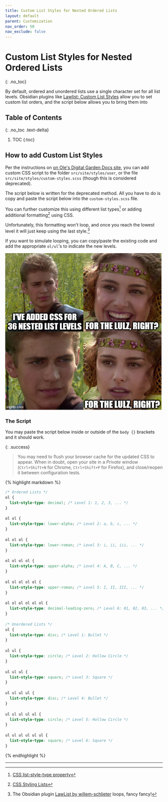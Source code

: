 ```yaml
---
title: Custom List Styles for Nested Ordered Lists
layout: default
parent: Customization
nav_order: 50
nav_exclude: false
---
```


# Custom List Styles for Nested Ordered Lists
{: .no_toc}

By default, ordered and unordered lists use a single character set for all list levels. Obsidian plugins like [Lawlist: Custom List Styles](https://github.com/willem-schlieter/lawlist) allow you to set custom list orders, and the script below allows you to bring them into 

## Table of Contents
{: .no_toc .text-delta}
1. TOC
{:toc}


## How to add Custom List Styles

Per the instructions on [on Ole's Digital Garden Docs site](https://dg-docs.ole.dev/advanced/adding-custom-components/), you can add custom CSS script to the folder `src/site/styles/user`, or the file `src/site/styles/custom-styles.scss` (though this is considered deprecated).

The script below is written for the deprecated method. All you have to do is copy and paste the script below into the `custom-styles.scss` file.

You can further customize this using different list types[^1] or adding additional formatting[^2] using CSS.

Unfortunately, this formatting won't loop, and once you reach the lowest level it will just keep using the last style.[^3]

If you want to simulate looping, you can copy/paste the existing code and add the appropriate `ol/ul`'s to indicate the new levels.

![](../assets/images/aa005043be03026f71b0779b4474d706.jpg)

### The Script
You may paste the script below inside or outside of the `body {}` brackets and it should work.

{: .success}
> You may need to flush your browser cache for the updated CSS to appear. When in doubt, open your site in a *Private* window (`Ctrl+Shift+N` for Chrome, `Ctrl+Shift+P` for Firefox), and close/reopen it between configuration tests.

{% highlight markdown %}
```CSS
/* Ordered Lists */
ol {
  list-style-type: decimal; /* Level 1: 1, 2, 3, ... */
}

ol ol {
  list-style-type: lower-alpha; /* Level 2: a, b, c, ... */
}

ol ol ol {
  list-style-type: lower-roman; /* Level 3: i, ii, iii, ... */
}

ol ol ol ol {
  list-style-type: upper-alpha; /* Level 4: A, B, C, ... */
}

ol ol ol ol ol {
  list-style-type: upper-roman; /* Level 5: I, II, III, ... */
}

ol ol ol ol ol ol {
  list-style-type: decimal-leading-zero; /* Level 6: 01, 02, 03, ... */
}

/* Unordered Lists */
ul {
  list-style-type: disc; /* Level 1: Bullet */
}

ul ul {
  list-style-type: circle; /* Level 2: Hollow Circle */
}

ul ul ul {
  list-style-type: square; /* Level 3: Square */
}

ul ul ul ul {
  list-style-type: disc; /* Level 4: Bullet */
}

ul ul ul ul ul {
  list-style-type: circle; /* Level 5: Hollow Circle */
}

ul ul ul ul ul ul {
  list-style-type: square; /* Level 6: Square */
}
```
{% endhighlight %}


---

[^1]: [CSS list-style-type property](https://www.w3schools.com/cssref/pr_list-style-type.php)

[^2]: [CSS Styling Lists](https://www.w3schools.com/CSS/css_list.asp)

[^3]: The Obsidian plugin [LawList by willem-schlieter](https://github.com/willem-schlieter/lawlist) loops, fancy fancy!
